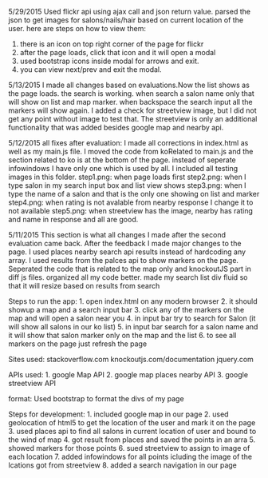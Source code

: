 5/29/2015
Used flickr api using ajax call and json return value. parsed the json to get images for salons/nails/hair based on current location of the user. here are steps on how to view them:
1. there is an icon on top right corner of the page for flickr
2. after the page loads, click that icon and it will open a modal
3. used bootstrap icons inside modal for arrows and exit.
4. you can view next/prev and exit the modal.

5/13/2015
I made all changes based on evaluations.Now the list shows as the page loads. the search is working. when search a salon name only that will show on list and map marker. when backspace the search input all the markers will show again. I added a check for streetview image, but I did not get any point without image to test that. The streetview is only an additional functionality that was added besides google map and nearby api.
	

5/12/2015
all fixes after evaluation:
I made all corrections in index.html as well as my main.js file. I moved the code from koRelated to main.js and the section related to ko is at the bottom of the page. instead of seperate infowindows I have only one which is used by all. I included all testing images in this folder.
	step1.png: when page loads first
	step2.png: when I type salon in my search input box and list view shows
	step3.png: when I type the name of a salon and that is the only one showing on list and marker
	step4.png: when rating is not avalable from nearby response I change it to not available
	step5.png: when streetview has the image, nearby has rating and name in response and all are good.

5/11/2015
This section is what all changes I made after the second evaluation came back.
After the feedback I made major changes to the page. I used places nearby search api results instead of hardcoding any array. I used results from the palces api to show markers on the page. Seperated the code that is related to the map only and knockoutJS part in diff js files. organized all my code better. made my search list div fluid so that it will resize based on results from search


Steps to run the app:
	1. open index.html on any modern browser
	2. it should showup a map and a search input bar
	3. click any of the markers on the map and will open a salon near you
	4. in input bar try to search for Salon (it will show all salons in our ko list)
	5. in input bar search for a salon name and it will show that salon marker only on the map and the list
	6. to see all markers on the page just refresh the page


Sites used:
	stackoverflow.com
	knockoutjs.com/documentation
	jquery.com

APIs used:
	1. google Map API
	2. google map places nearby API
	3. google streetview API

format:
	Used bootstrap to format the divs of my page 

Steps for development:
	1. included google map in our page
	2. used geolocation of html5 to get the location of the user and mark it on the page
	3. used places api to find all salons in current location of user and bound to the wind of map
	4. got result from places and saved the points in an arra
	5. showed markers for those points
	6. sued streetview to assign to image of each location 
	7. added infowindows for all points icluding the image of the lcations got from streetview
	8. added a search navigation in our page 






